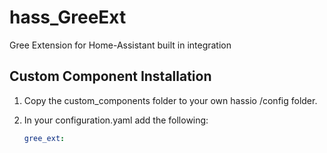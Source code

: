 # hass_GreeExt
Gree Extension for Home-Assistant built in integration

## Custom Component Installation

1. Copy the custom_components folder to your own hassio /config folder.

2. In your configuration.yaml add the following:
  
   ```yaml
   gree_ext:
   ```
   
